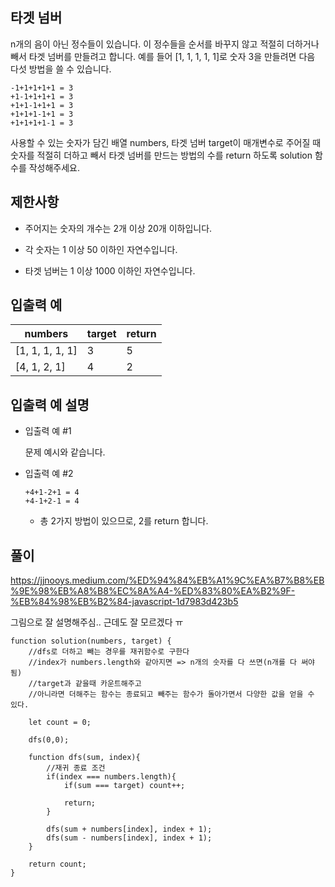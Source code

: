## 타겟 넘버

n개의 음이 아닌 정수들이 있습니다. 이 정수들을 순서를 바꾸지 않고 적절히 더하거나 빼서 타겟 넘버를 만들려고 합니다. 예를 들어 [1, 1, 1, 1, 1]로 숫자 3을 만들려면 다음 다섯 방법을 쓸 수 있습니다.

```
-1+1+1+1+1 = 3
+1-1+1+1+1 = 3
+1+1-1+1+1 = 3
+1+1+1-1+1 = 3
+1+1+1+1-1 = 3
```

사용할 수 있는 숫자가 담긴 배열 numbers, 타겟 넘버 target이 매개변수로 주어질 때 숫자를 적절히 더하고 빼서 타겟 넘버를 만드는 방법의 수를 return 하도록 solution 함수를 작성해주세요.

## 제한사항

- 주어지는 숫자의 개수는 2개 이상 20개 이하입니다.

- 각 숫자는 1 이상 50 이하인 자연수입니다.

- 타겟 넘버는 1 이상 1000 이하인 자연수입니다.

## 입출력 예

| numbers         | target | return |
| --------------- | ------ | ------ |
| [1, 1, 1, 1, 1] | 3      | 5      |
| [4, 1, 2, 1]    | 4      | 2      |

## 입출력 예 설명

- 입출력 예 #1

  문제 예시와 같습니다.

- 입출력 예 #2

  ```
  +4+1-2+1 = 4
  +4-1+2-1 = 4
  ```

  - 총 2가지 방법이 있으므로, 2를 return 합니다.

## 풀이

https://jjnooys.medium.com/%ED%94%84%EB%A1%9C%EA%B7%B8%EB%9E%98%EB%A8%B8%EC%8A%A4-%ED%83%80%EA%B2%9F-%EB%84%98%EB%B2%84-javascript-1d7983d423b5

그림으로 잘 설명해주심.. 근데도 잘 모르겠다 ㅠ

```
function solution(numbers, target) {
    //dfs로 더하고 빼는 경우를 재귀함수로 구한다
    //index가 numbers.length와 같아지면 => n개의 숫자를 다 쓰면(n개를 다 써야됨)
    //target과 같을때 카운트해주고
    //아니라면 더해주는 함수는 종료되고 빼주는 함수가 돌아가면서 다양한 값을 얻을 수 있다.

    let count = 0;

    dfs(0,0);

    function dfs(sum, index){
        //재귀 종료 조건
        if(index === numbers.length){
            if(sum === target) count++;

            return;
        }

        dfs(sum + numbers[index], index + 1);
        dfs(sum - numbers[index], index + 1);
    }

    return count;
}
```
